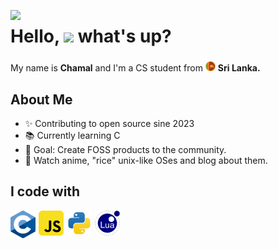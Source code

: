 <img src="https://media2.giphy.com/media/v1.Y2lkPTc5MGI3NjExaHdia3Boeml3c25hMjhvb3loajZtc3pyZnN4N2RvaWJkMmtkc3Y0aiZlcD12MV9pbnRlcm5hbF9naWZfYnlfaWQmY3Q9cw/bv8r3wRZK8dYk25U0y/giphy.webp" align="left"></img>

<h1 align="left">Hello, <img src="https://emojis.slackmojis.com/emojis/images/1577305505/7373/hand_wave.gif?1577305505" width=40> what's up?</h2>

###

<p> My name is <b>Chamal</b> and I'm a CS student from <img src="assets/SLcircle.png" width=16> <b>Sri Lanka.</b> </p>


###

## About Me

- ✨ Contributing to open source sine 2023
- 📚 Currently learning C
- 🎯 Goal: Create FOSS products to the community.
- 🎲 Watch anime, "rice" unix-like OSes and blog about them.

## I code with

<div style = "display: flex; gap: 5px">

<a href="https://www.typescriptlang.org" target="_blank">
  <img align="left" title="JavaScript" alt="JavaScript" width="40px" src="./assets/C-svg.png" />
</a>

<a href="https://www.typescriptlang.org" target="_blank">
  <img align="left" title="JavaScript" alt="JavaScript" width="40px" src="./assets/javascript-svgrepo-com.svg" />
</a>

<a href="https://www.typescriptlang.org" target="_blank">
  <img align="left" title="JavaScript" alt="JavaScript" width="40px" src="./assets/python-svgrepo-com.svg" />
</a>

<a href="https://www.typescriptlang.org" target="_blank">
  <img align="left" title="JavaScript" alt="JavaScript" width="40px" src="./assets/lua-svgrepo-com.svg" />
</a>

</div>